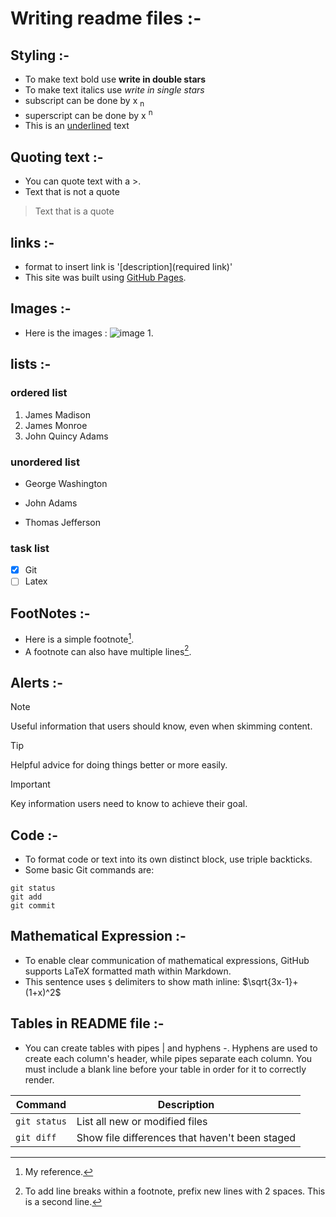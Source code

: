 # Writing readme files :-
## Styling :-
- To make text bold use **write in double stars**
- To make text italics use *write in single stars*
- subscript can be done by x <sub> n </sub>
- superscript can be done by x <sup> n </sup>
- This is an <ins>underlined</ins> text
## Quoting text :-
- You can quote text with a >.
- Text that is not a quote
 > Text that is a quote
## links :-
- format to insert link is '[description](required link)'
- This site was built using [GitHub Pages](https://pages.github.com/).
## Images :-
- Here is the images :
 ![image 1](https://astrix.security/wp-content/uploads/2024/05/GitHub-Apps-Bug-Created-Significant-3rd-Party-Risk_-How-You-Can-Stay-Protected-1.png).
## lists :-
### ordered list
1. James Madison
2. James Monroe
3. John Quincy Adams
### unordered list
- George Washington
* John Adams
+ Thomas Jefferson
### task list
- [x] Git
- [ ] Latex
## FootNotes :-
- Here is a simple footnote[^1].
- A footnote can also have multiple lines[^2].
 [^1]: My reference.
 [^2]: To add line breaks within a footnote, prefix new lines with 2 spaces.
  This is a second line.
## Alerts :-
 > [!NOTE]
 > Useful information that users should know, even when skimming content.

 > [!TIP]
 > Helpful advice for doing things better or more easily.

 > [!IMPORTANT]
 > Key information users need to know to achieve their goal.
## Code :-
- To format code or text into its own distinct block, use triple backticks.
- Some basic Git commands are:
```
git status
git add
git commit
```
## Mathematical Expression :-
- To enable clear communication of mathematical expressions, GitHub supports LaTeX formatted math within Markdown. 
- This sentence uses `$` delimiters to show math inline:  $\sqrt{3x-1}+(1+x)^2$

## Tables in README file :-
- You can create tables with pipes | and hyphens -. Hyphens are used to create each column's header, while pipes separate each column. You must include a blank line before your table in order for it to correctly render.

| Command     |Description                                    |
|-------------|-----------------------------------------------|
| `git status`| List all new or modified files                |
| `git diff`  | Show file differences that haven't been staged|







